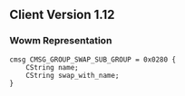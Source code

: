 ## Client Version 1.12

### Wowm Representation
```rust,ignore
cmsg CMSG_GROUP_SWAP_SUB_GROUP = 0x0280 {
    CString name;    
    CString swap_with_name;    
}

```

